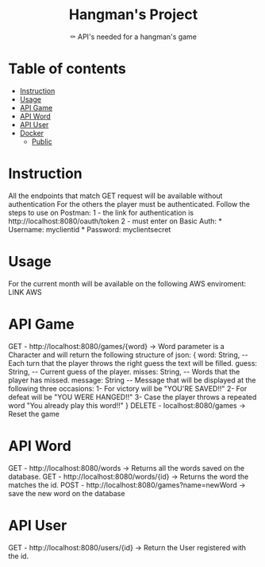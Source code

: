 <h1 align="center">Hangman's Project</h1>

<p align="center">⚰️ API's needed for a hangman's game</p>

Table of contents
=================

<!--ts-->
   * [Instruction](#instruction)
   * [Usage](#usage)
   * [API Game](#api-game)
   * [API Word](#api-word)
   * [API User](#api-user)
   * [Docker](#docker)
     * [Public](#public)
<!--te-->

Instruction
============
All the endpoints that match GET request will be available without authentication
For the others the player must be authenticated. Follow the steps to use on Postman: 
1 - the link for authentication is http://localhost:8080/oauth/token
2 - must enter on Basic Auth: 
                            * Username: myclientid
                            * Password: myclientsecret

Usage
============
For the current month will be available on the following AWS enviroment: LINK AWS

API Game
============
GET - http://localhost:8080/games/{word} -> Word parameter is a Character and will return the following structure of json:
    {
        word: String, -- Each turn that the player throws the right guess the text will be filled. 
        guess: String, -- Current guess of the player.
        misses: String, -- Words that the player has missed.
        message: String -- Message that will be displayed at the following three occasions: 
                           1- For victory will be "YOU'RE SAVED!!"
                           2- For defeat will be "YOU WERE HANGED!!"
                           3- Case the player throws a repeated word "You already play this word!!"
    }
DELETE - localhost:8080/games -> Reset the game

API Word
============
GET - http://localhost:8080/words -> Returns all the words saved on the database.
GET - http://localhost:8080/words/{id} -> Returns the word the matches the id.
POST - http://localhost:8080/games?name=newWord -> save the new word on the database

API User
============
GET - http://localhost:8080/users/{id} -> Return the User registered with the id.